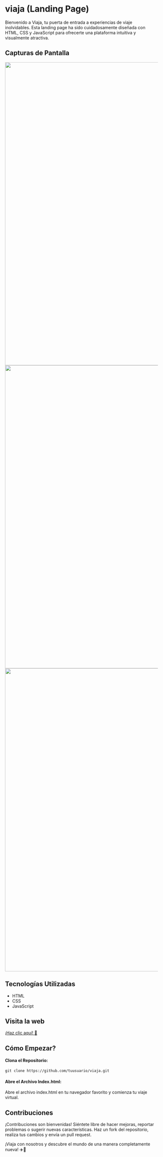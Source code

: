 # viaja (Landing Page)
Bienvenido a Viaja, tu puerta de entrada a experiencias de viaje inolvidables. Esta landing page ha sido cuidadosamente diseñada con HTML, CSS y JavaScript para ofrecerte una plataforma intuitiva y visualmente atractiva.

## Capturas de Pantalla
<img align="center" width="1000" src="https://github.com/Cristian-DW/layout/blob/main/viajaone.JPG" />
<img align="center" width="1000" src="https://github.com/Cristian-DW/layout/blob/main/viajatwo.JPG" />
<img align="center" width="1000" src="https://github.com/Cristian-DW/layout/blob/main/viajathree.JPG" />

## Tecnologías Utilizadas

- HTML
- CSS
- JavaScript

## Visita la web  

[¡Haz clic aquí! &#128640; ](https://viajaya.netlify.app/)


## Cómo Empezar?
#### Clona el Repositorio:

`
git clone https://github.com/tuusuario/viaja.git 
`

#### Abre el Archivo Index.html:
Abre el archivo index.html en tu navegador favorito y comienza tu viaje virtual.

## Contribuciones
¡Contribuciones son bienvenidas! Siéntete libre de hacer mejoras, reportar problemas o sugerir nuevas características. Haz un fork del repositorio, realiza tus cambios y envía un pull request.

¡Viaja con nosotros y descubre el mundo de una manera completamente nueva! ✈️🌟

